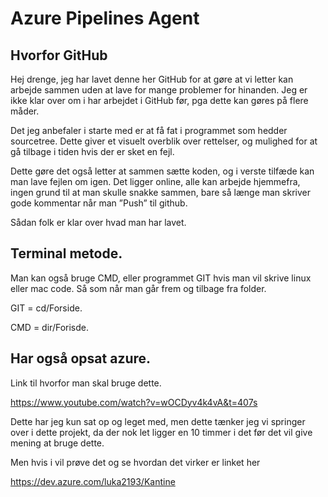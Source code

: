 # Azure Pipelines Agent

## Hvorfor GitHub
Hej drenge, jeg har lavet denne her GitHub for at gøre at vi letter kan arbejde sammen uden at lave for mange problemer for hinanden.
Jeg er ikke klar over om i har arbejdet i GitHub før, pga dette kan gøres på flere måder.

Det jeg anbefaler i starte med er at få fat i programmet som hedder sourcetree.
Dette giver et visuelt overblik over rettelser, og mulighed for at gå tilbage i tiden hvis der er sket en fejl.

Dette gøre det også letter at sammen sætte koden, og i verste tilfæde kan man lave fejlen om igen.
Det ligger online, alle kan arbejde hjemmefra, ingen grund til at man skulle snakke sammen, bare så længe man skriver gode kommentar når man ”Push” til github.

Sådan folk er klar over hvad man har lavet.

## Terminal metode.
Man kan også bruge CMD, eller programmet GIT hvis man vil skrive linux eller mac code.
Så som når man går frem og tilbage fra folder.

GIT = cd/Forside.

CMD = dir/Forisde.
## Har også opsat azure.
Link til hvorfor man skal bruge dette.

https://www.youtube.com/watch?v=wOCDyv4k4vA&t=407s

Dette har jeg kun sat op og leget med, men dette tænker jeg vi springer over i dette projekt, da der nok let ligger en 10 timmer i det før det vil give mening at bruge dette.

Men hvis i vil prøve det og se hvordan det virker er linket her

https://dev.azure.com/luka2193/Kantine